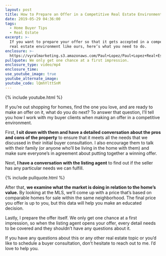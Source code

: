 ```yaml
---
layout: post
title: How to Prepare an Offer in a Competitive Real Estate Environment
date: 2019-05-29 04:36:00
tags:
  - Home Buyer Tips
  - Real Estate
excerpt: >-
  If you want to prepare your offer so that it gets accepted in a competitive
  real estate environment like ours, here’s what you need to do.
enclosure: >-
  https://vyralmarketing.s3.amazonaws.com/Paul+Lopez/Paul+Lopez+Real+Estate+_+How+to+Prepare+an+Offer+in+a+Competitive+Real+Estate+Environment+(1).mp4
pullquote: We only get one chance at a first impression.
enclosure_type: video/mp4
enclosure_time:
use_youtube_image: true
youtube_alternate_image:
youtube_code: lQmhYlttSnM
---
```


{% include youtube.html %}

If you’re out shopping for homes, find the one you love, and are ready to make an offer on it, what do you do next? To answer that question, I’ll tell you how I work with my buyer clients when making an offer in a competitive environment.&nbsp;

First, **I sit down with them and have a detailed conversation about the pros and cons of the property** to ensure that it meets all the needs that we discussed in their initial buyer consultation. I also encourage them to talk with their family (or anyone who’ll be living in the home with them) and make sure everyone’s in agreement about putting together a winning offer.&nbsp;

Next, **I have a conversation with the listing agent** to find out if the seller has any particular needs we can fulfill.&nbsp;

{% include pullquote.html %}

After that, **we examine what the market is doing in relation to the home’s value.** By looking at the MLS, we’ll come up with a price that’s based on comparable homes for sale within the same neighborhood. The final price you offer is up to you, but this data will help you make an educated decision.&nbsp;

Lastly, I prepare the offer itself. We only get one chance at a first impression, so when the listing agent opens your offer, every detail needs to be covered and they shouldn’t have any questions about it.&nbsp;

If you have any questions about this or any other real estate topic or you’d like to schedule a buyer consultation, don’t hesitate to reach out to me. I’d love to help you.&nbsp;<br>&nbsp;